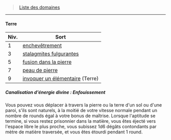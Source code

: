 ﻿---
!GenericItem
Name: Terre
Id: cleric_priest_hd.md#terre
ParentLink: cleric_priest_hd.md#liste-des-domaines
ParentName: Liste des domaines
NameLevel: 4
Attributes:
  Name: Terre
  Markdown: >+
    #### <!--Name-->Terre<!--/Name-->


    |Niv.|Sort|

    |---|---|

    |1|[enchevêtrement](hd_spells_enchevetrement.md)|

    |3|[stalagmites fulgurantes](hd_spells_stalagmites_fulgurantes.md)|

    |5|[fusion dans la pierre](hd_spells_fusion_dans_la_pierre.md)|

    |7|[peau de pierre](hd_spells_peau_de_pierre.md)|

    |9|[invoquer un élémentaire](hd_spells_invoquer_un_elementaire.md) (Terre)|


    ##### Canalisation d'énergie divine : Enfouissement


    Vous pouvez vous déplacer à travers la pierre ou la terre d'un sol ou d'une paroi, s'ils sont naturels, à la moitié de votre vitesse normale pendant un nombre de rounds égal à votre bonus de maîtrise. Lorsque l'aptitude se termine, si vous restez prisonnier dans la matière, vous êtes éjecté vers l'espace libre le plus proche, vous subissez 1d6 dégâts contondants par mètre de matière traversée, et vous êtes étourdi pendant 1 round.

AttributesDictionary: >+
  Name: Terre

  Markdown: >+

    #### <!--Name-->Terre<!--/Name-->





    |Niv.|Sort|



    |---|---|



    |1|[enchevêtrement](hd_spells_enchevetrement.md)|



    |3|[stalagmites fulgurantes](hd_spells_stalagmites_fulgurantes.md)|



    |5|[fusion dans la pierre](hd_spells_fusion_dans_la_pierre.md)|



    |7|[peau de pierre](hd_spells_peau_de_pierre.md)|



    |9|[invoquer un élémentaire](hd_spells_invoquer_un_elementaire.md) (Terre)|





    ##### Canalisation d'énergie divine : Enfouissement





    Vous pouvez vous déplacer à travers la pierre ou la terre d'un sol ou d'une paroi, s'ils sont naturels, à la moitié de votre vitesse normale pendant un nombre de rounds égal à votre bonus de maîtrise. Lorsque l'aptitude se termine, si vous restez prisonnier dans la matière, vous êtes éjecté vers l'espace libre le plus proche, vous subissez 1d6 dégâts contondants par mètre de matière traversée, et vous êtes étourdi pendant 1 round.



---
> [Liste des domaines](hd_cleric_priest_liste_des_domaines.md)

---

#### Terre

|Niv.|Sort|
|---|---|
|1|[enchevêtrement](hd_spells_enchevetrement.md)|
|3|[stalagmites fulgurantes](hd_spells_stalagmites_fulgurantes.md)|
|5|[fusion dans la pierre](hd_spells_fusion_dans_la_pierre.md)|
|7|[peau de pierre](hd_spells_peau_de_pierre.md)|
|9|[invoquer un élémentaire](hd_spells_invoquer_un_elementaire.md) (Terre)|

##### Canalisation d'énergie divine : Enfouissement

Vous pouvez vous déplacer à travers la pierre ou la terre d'un sol ou d'une paroi, s'ils sont naturels, à la moitié de votre vitesse normale pendant un nombre de rounds égal à votre bonus de maîtrise. Lorsque l'aptitude se termine, si vous restez prisonnier dans la matière, vous êtes éjecté vers l'espace libre le plus proche, vous subissez 1d6 dégâts contondants par mètre de matière traversée, et vous êtes étourdi pendant 1 round.

